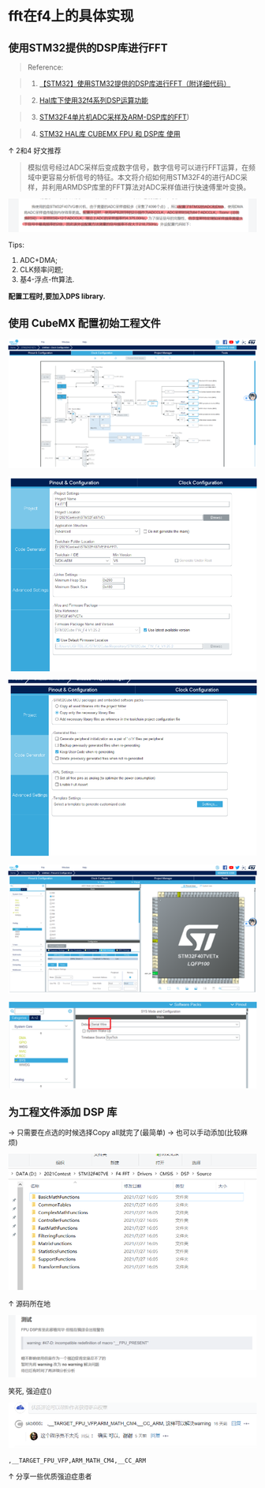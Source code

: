 # fft在f4上的具体实现

## 使用STM32提供的DSP库进行FFT

>Reference:

> 1. [【STM32】使用STM32提供的DSP库进行FFT（附详细代码）](https://blog.csdn.net/qq_38410730/article/details/90116695?ops_request_misc=%257B%2522request%255Fid%2522%253A%2522162736986516780357264808%2522%252C%2522scm%2522%253A%252220140713.130102334..%2522%257D&request_id=162736986516780357264808&biz_id=0&spm=1018.2226.3001.4449)

> 2. [Hal库下使用32f4系列DSP运算功能](https://blog.csdn.net/weixin_41993663/article/details/107443888?depth_1-utm_source=distribute.pc_relevant_download.none-task-blog-2~default~BlogCommendFromBaidu~default-2.test_version_)

> 3. [STM32F4单片机ADC采样及ARM-DSP库的FFT](https://blog.csdn.net/QDchenxr/article/details/97624652?ops_request_misc=%257B%2522request%255Fid%2522%253A%2522162736986516780264097814%2522%252C%2522scm%2522%253A%252220140713.130102334.pc%255Fall.%2522%257D&request_id=162736986516780264097814&biz_id=0&spm=1018.2226.3001.4449))

> 4. [STM32 HAL库 CUBEMX FPU 和 DSP库 使用](https://blog.csdn.net/yuleitao/article/details/105621492)

↑ 2和4 好文推荐

> 模拟信号经过ADC采样后变成数字信号，数字信号可以进行FFT运算，在频域中更容易分析信号的特征。本文将介绍如何用STM32F4的进行ADC采样，并利用ARMDSP库里的FFT算法对ADC采样值进行快速傅里叶变换。


![](assets/markdown-img-paste-20210727153547693.png)

Tips:
1. ADC+DMA;
2. CLK频率问题;
3. 基4-浮点-fft算法.


**配置工程时,要加入DPS library.**

## 使用 CubeMX 配置初始工程文件


![](assets/markdown-img-paste-20210727155015829.png)

![](assets/markdown-img-paste-20210727155026123.png)

![](assets/markdown-img-paste-20210727155041709.png)

![](assets/markdown-img-paste-20210727155612706.png)

![](assets/markdown-img-paste-20210727160123496.png)

## 为工程文件添加 DSP 库

-> 只需要在点选的时候选择Copy all就完了(最简单)
-> 也可以手动添加(比较麻烦)


![](assets/markdown-img-paste-20210727161302655.png)

↑ 源码所在地


![](assets/markdown-img-paste-20210727161457893.png)

笑死, 强迫症()

![](assets/markdown-img-paste-20210727161634680.png)

```
,__TARGET_FPU_VFP,ARM_MATH_CM4,__CC_ARM
```

↑ 分享一些优质强迫症患者
